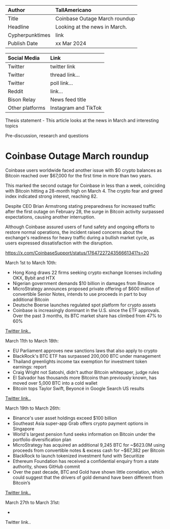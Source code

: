 | Author | TallAmericano |
| :---- | :---- |
| Title | Coinbase Outage March roundup |
| Headline  | Looking at the news in March. |
| Cypherpunktimes | link |
| Publish Date | xx Mar 2024 |

| Social Media | Link |
| :---- | :---- |
| Twitter | twitter link |
| Twitter | thread link… |
| Twitter | poll link… |
| Reddit  | link… |
| Bison Relay | News feed title |
| Other platforms | Instagram and TikTok |

Thesis statement - This article looks at the news in March and interesting topics

Pre-discussion, research and questions

# Coinbase Outage March roundup

Coinbase users worldwide faced another issue with $0 crypto balances as Bitcoin reached over $67,000 for the first time in more than two years. 

This marked the second outage for Coinbase in less than a week, coinciding with Bitcoin hitting a 28-month high on March 4. The crypto fear and greed index indicated strong interest, reaching 82. 

Despite CEO Brian Armstrong stating preparedness for increased traffic after the first outage on February 28, the surge in Bitcoin activity surpassed expectations, causing another interruption. 

Although Coinbase assured users of fund safety and ongoing efforts to restore normal operations, the incident raised concerns about the exchange's readiness for heavy traffic during a bullish market cycle, as users expressed dissatisfaction with the disruption. 

https://x.com/CoinbaseSupport/status/1764722724356661341?s=20 


March 1st to March 10th:

- Hong Kong draws 22 firms seeking crypto exchange licenses including OKX, Bybit and HTX
- Nigerian government demands $10 billion in damages from Binance
- MicroStrategy announces proposed private offering of $600 million of convertible Senior Notes, intends to use proceeds in part to buy additional Bitcoin
- Deutsche Boerse launches regulated spot platform for crypto assets
- Coinbase is increasingly dominant in the U.S. since the ETF approvals. Over the past 3 months, its BTC market share has climbed from 47% to 60%

[Twitter link..](https://x.com/cypherpunktimes/status/1766920683517255979?s=20)

March 11th to March 18th:

- EU Parliament approves new sanctions laws that also apply to crypto
- BlackRock's BTC ETF has surpassed 200,000 BTC under management
- Thailand greenlights income tax exemption for investment token earnings: report
- Craig Wright not Satoshi, didn't author Bitcoin whitepaper, judge rules
- El Salvador has thousands more Bitcoins than previously known, has moved over 5,000 BTC into a cold wallet
- Bitcoin tops Taylor Swift, Beyoncé in Google Search US results

[Twitter link..](https://x.com/cypherpunktimes/status/1769384690488598699?s=20)

March 19th to March 26th:

- Binance's user asset holdings exceed $100 billion
- Southeast Asia super-app Grab offers crypto payment options in Singapore
- World's largest pension fund seeks information on Bitcoin under the portfolio diversification plan
- MicroStrategy has acquired an additional 9,245 BTC for ~$623.0M using proceeds from convertible notes & excess cash for ~$67,382 per Bitcoin
- BlackRock to launch tokenized investment fund with Securitize
- Ethereum Foundation has received a confidential enquiry from a state authority, shows GitHub commit
- Over the past decade, BTC and Gold have shown little correlation, which could suggest that the drivers of gold demand have been different from Bitcoin’s

[Twitter link..](https://x.com/cypherpunktimes/status/1771876147766100150?s=20)

March 27th to March 31st:

- 

Twitter link..

